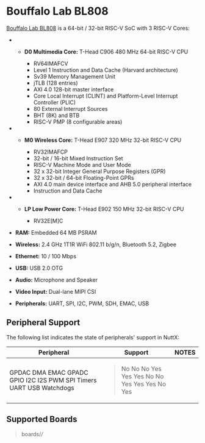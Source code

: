 # Bouffalo Lab BL808

[Bouffalo Lab
BL808](https://github.com/bouffalolab/bl_docs/tree/main/BL808_RM/en) is
a 64-bit / 32-bit RISC-V SoC with 3 RISC-V Cores:

  -   - **D0 Multimedia Core:** T-Head C906 480 MHz 64-bit RISC-V CPU
        
          - RV64IMAFCV
          - Level 1 Instruction and Data Cache (Harvard architecture)
          - Sv39 Memory Management Unit
          - jTLB (128 entries)
          - AXI 4.0 128-bit master interface
          - Core Local Interrupt (CLINT) and Platform-Level Interrupt
            Controller (PLIC)
          - 80 External Interrupt Sources
          - BHT (8K) and BTB
          - RISC-V PMP (8 configurable areas)

  -   - **M0 Wireless Core:** T-Head E907 320 MHz 32-bit RISC-V CPU
        
          - RV32IMAFCP
          - 32-bit / 16-bit Mixed Instruction Set
          - RISC-V Machine Mode and User Mode
          - 32 x 32-bit Integer General Purpose Registers (GPR)
          - 32 x 32-bit / 64-bit Floating-Point GPRs
          - AXI 4.0 main device interface and AHB 5.0 peripheral
            interface
          - Instruction and Data Cache

  -   - **LP Low Power Core:** T-Head E902 150 MHz 32-bit RISC-V CPU
        
          - RV32E\[M\]C

  - **RAM:** Embedded 64 MB PSRAM

  - **Wireless:** 2.4 GHz 1T1R WiFi 802.11 b/g/n, Bluetooth 5.2, Zigbee

  - **Ethernet:** 10 / 100 Mbps

  - **USB:** USB 2.0 OTG

  - **Audio:** Microphone and Speaker

  - **Video Input:** Dual-lane MIPI CSI

  - **Peripherals:** UART, SPI, I2C, PWM, SDH, EMAC, USB

## Peripheral Support

The following list indicates the state of peripherals' support in NuttX:

<table>
<thead>
<tr class="header">
<th>Peripheral</th>
<th>Support</th>
<th>NOTES</th>
</tr>
</thead>
<tbody>
<tr class="odd">
<td><p>GPDAC DMA EMAC GPADC GPIO I2C I2S PWM SPI Timers UART USB Watchdogs</p></td>
<td><blockquote>
<p>No No No Yes Yes Yes No No Yes Yes Yes No Yes</p>
</blockquote></td>
<td></td>
</tr>
</tbody>
</table>

## Supported Boards

> boards/*/*
